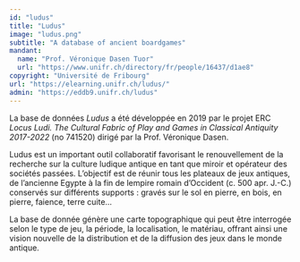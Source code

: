 ```yaml
---
id: "ludus"
title: "Ludus"
image: "ludus.png"
subtitle: "A database of ancient boardgames"
mandant:
  name: "Prof. Véronique Dasen Tuor"
  url: "https://www.unifr.ch/directory/fr/people/16437/d1ae8"
copyright: "Université de Fribourg"
url: "https://elearning.unifr.ch/ludus/"
admin: "https://eddb9.unifr.ch/ludus"
---
```


La base de données *Ludus* a été développée en 2019 par le projet ERC *Locus Ludi. The Cultural Fabric of Play and Games in Classical Antiquity 2017-2022* (no 741520) dirigé par la Prof. Véronique Dasen.

Ludus est un important outil collaboratif favorisant le renouvellement de la recherche sur la culture ludique antique en tant que miroir et opérateur des sociétés passées. L’objectif est de réunir tous les plateaux de jeux antiques, de l’ancienne Egypte à la fin de lempire romain d’Occident (c. 500 apr. J.-C.) conservés sur différents supports : gravés sur le sol en pierre, en bois, en pierre, faience, terre cuite…

La base de donnée génère une carte topographique qui peut être interrogée selon le type de jeu, la période, la localisation, le matériau, offrant ainsi une vision nouvelle de la distribution et de la diffusion des jeux dans le monde antique.